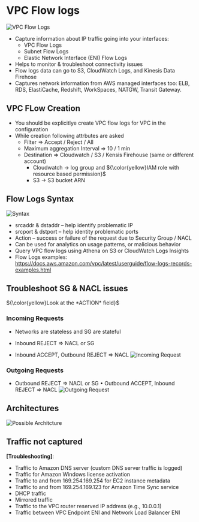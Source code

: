 # VPC Flow logs

![VPC Flow Logs](./vpc_flow_logs.png)

- Capture information about IP traffic going into your interfaces:
  - VPC Flow Logs
  - Subnet Flow Logs
  - Elastic Network Interface (ENI) Flow Logs
- Helps to monitor & troubleshoot connectivity issues
- Flow logs data can go to S3, CloudWatch Logs, and Kinesis Data Firehose
- Captures network information from AWS managed interfaces too: ELB, RDS, ElastiCache, Redshift, WorkSpaces, NATGW, Transit Gateway.

## VPC FLow Creation

- You should be explicitlye create VPC flow logs for VPC in the configuration
- While creation following attrbutes are asked
  - Filter => Accept / Reject / All
  - Maximum aggregation Interval => 10 / 1 min
  - Destination => Cloudwatch / S3 / Kensis Firehouse (same or different account)
    - Cloudwatch -> log group and ${\color{yellow}IAM role with resource based permission}$
    - S3 -> S3 bucket ARN

## Flow Logs Syntax

![Syntax](./flow_logs_syntax.png)

- srcaddr & dstaddr – help identify problematic IP
- srcport & dstport – help identity problematic ports
- Action – success or failure of the request due to Security Group / NACL
- Can be used for analytics on usage patterns, or malicious behavior
- Query VPC flow logs using Athena on S3 or CloudWatch Logs Insights
- Flow Logs examples: https://docs.aws.amazon.com/vpc/latest/userguide/flow-logs-records-examples.html

## Troubleshoot SG & NACL issues

${\color{yellow}Look at the *ACTION* field}$

### Incoming Requests

- Networks are stateless and SG are stateful

- Inbound REJECT => NACL or SG
- Inbound ACCEPT, Outbound REJECT => NACL
![Incoming Request](./incoming_request.png)

### Outgoing Requests

- Outbound REJECT => NACL or SG
• Outbound ACCEPT, Inbound REJECT => NACL
![Outgoing Request](./outgoing_request.png)

## Architectures

![Possible Architcture](./architectures.png)

## Traffic not captured

**[Troubleshooting]**:

- Traffic to Amazon DNS server (custom DNS server traffic is logged)
- Traffic for Amazon Windows license activation
- Traffic to and from 169.254.169.254 for EC2 instance metadata
- Traffic to and from 169.254.169.123 for Amazon Time Sync service
- DHCP traffic
- Mirrored traffic
- Traffic to the VPC router reserved IP address (e.g., 10.0.0.1)
- Traffic between VPC Endpoint ENI and Network Load Balancer ENI